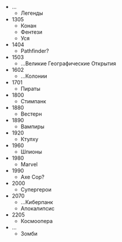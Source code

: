 *   ...
    *   Легенды
*   1305
    *   Конан
    *   Фентези
    *   Уся
*   1404
    *   Pathfinder?
*   1503
    *   ...Великие Географические Открытия
*   1602
    *   ...Колонии
*   1701
    *   Пираты
*   1800
    *   Стимпанк
*   1880
    *   Вестерн
*   1890
    *   Вампиры
*   1920
    *   Ктулху
*   1960
    *   Шпионы
*   1980
    *   Marvel
*   1990
    *   Axe Cop?
*   2000
    *   Супергерои
*   2070
    *   ...Киберпанк
    *   Апокалипсис
*   2205
    *   Космоопера
*   ...
    *   Зомби
